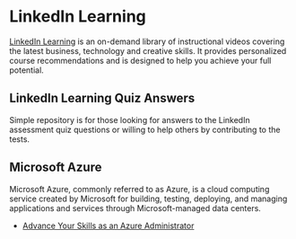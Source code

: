 # LinkedIn Learning

[LinkedIn Learning](https://www.linkedin.com/learning) is an on-demand library of instructional videos covering the latest business, technology and creative skills. It provides personalized course recommendations and is designed to help you achieve your full potential.

## LinkedIn Learning Quiz Answers

Simple repository is for those looking for answers to the LinkedIn assessment quiz questions or willing to help others by contributing to the tests.

## Microsoft Azure

Microsoft Azure, commonly referred to as Azure, is a cloud computing service created by Microsoft for building, testing, deploying, and managing applications and services through Microsoft-managed data centers.

- [Advance Your Skills as an Azure Administrator](microsoft-azure/advance-your-skills-as-an-azure-administrator)

